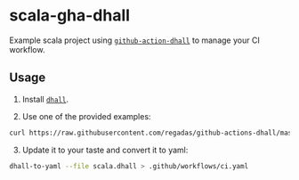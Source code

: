 # scala-gha-dhall

Example scala project using [`github-action-dhall`](https://github.com/regadas/github-actions-dhall) to manage your CI workflow.

## Usage

1. Install [`dhall`](https://github.com/dhall-lang/dhall-lang#getting-started).

2. Use one of the provided examples:

  ```bash
  curl https://raw.githubusercontent.com/regadas/github-actions-dhall/master/examples/scala.dhall > scala.dhall
  ```

3. Update it to your taste and convert it to yaml:

  ```bash
  dhall-to-yaml --file scala.dhall > .github/workflows/ci.yaml
  ```
  